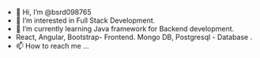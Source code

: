 - 👋 Hi, I’m @bsrd098765
- 👀 I’m interested in Full Stack Development.
- 🌱 I’m currently learning Java framework for Backend development.
-  React, Angular, Bootstrap- Frontend. Mongo DB, Postgresql - Database .
- 📫 How to reach me ...

<!---
bsrd098765/bsrd098765 is a ✨ special ✨ repository because its `README.md` (this file) appears on your GitHub profile.
You can click the Preview link to take a look at your changes.
--->
